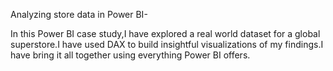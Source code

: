 Analyzing store data in Power BI-

In this Power BI case study,I have explored a real world  dataset for a global superstore.I have used DAX to build insightful visualizations of my findings.I have bring it all together  using everything Power BI offers.

